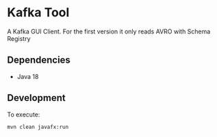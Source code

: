 # Kafka Tool

A Kafka GUI Client. For the first version it only reads AVRO with Schema Registry


## Dependencies

* Java 18

## Development

To execute:

```bash
mvn clean javafx:run
```